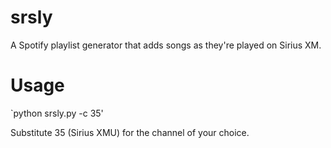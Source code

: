 srsly
=====

A Spotify playlist generator that adds songs as they're played on Sirius XM.

Usage
=====

`python srsly.py -c 35'

Substitute 35 (Sirius XMU) for the channel of your choice.

